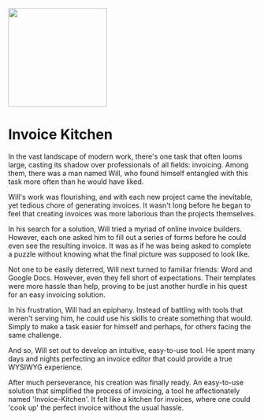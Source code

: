 <img src="https://invoice.kitchen/chef.svg" width="200">

# Invoice Kitchen

In the vast landscape of modern work, there's one task that often looms large, casting its shadow over professionals of all fields: invoicing. Among them, there was a man named Will, who found himself entangled with this task more often than he would have liked.

Will's work was flourishing, and with each new project came the inevitable, yet tedious chore of generating invoices. It wasn't long before he began to feel that creating invoices was more laborious than the projects themselves.

In his search for a solution, Will tried a myriad of online invoice builders. However, each one asked him to fill out a series of forms before he could even see the resulting invoice. It was as if he was being asked to complete a puzzle without knowing what the final picture was supposed to look like.

Not one to be easily deterred, Will next turned to familiar friends: Word and Google Docs. However, even they fell short of expectations. Their templates were more hassle than help, proving to be just another hurdle in his quest for an easy invoicing solution.

In his frustration, Will had an epiphany. Instead of battling with tools that weren't serving him, he could use his skills to create something that would. Simply to make a task easier for himself and perhaps, for others facing the same challenge.

And so, Will set out to develop an intuitive, easy-to-use tool. He spent many days and nights perfecting an invoice editor that could provide a true WYSIWYG experience.

After much perseverance, his creation was finally ready. An easy-to-use solution that simplified the process of invoicing, a tool he affectionately named 'Invoice-Kitchen'. It felt like a kitchen for invoices, where one could 'cook up' the perfect invoice without the usual hassle.
